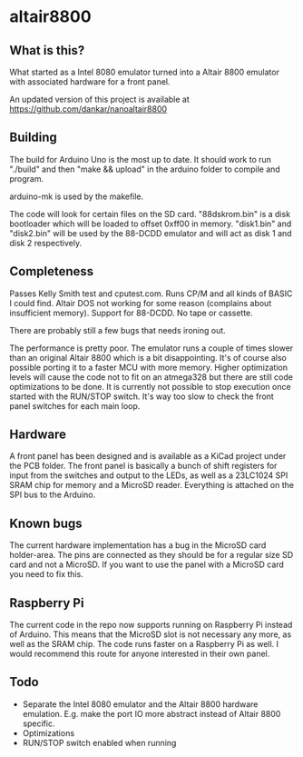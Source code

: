 altair8800
==========

What is this?
-------------

What started as a Intel 8080 emulator turned into a Altair 8800 emulator with associated hardware for a front panel.

An updated version of this project is available at https://github.com/dankar/nanoaltair8800

Building
--------

The build for Arduino Uno is the most up to date. It should work to run "./build" and then "make && upload" in the arduino folder to compile and program.

arduino-mk is used by the makefile.

The code will look for certain files on the SD card. "88dskrom.bin" is a disk bootloader which will be loaded to offset 0xff00 in memory. "disk1.bin" and "disk2.bin" will be used by the 88-DCDD emulator and will act as disk 1 and disk 2 respectively.

Completeness
------------

Passes Kelly Smith test and cputest.com. Runs CP/M and all kinds of BASIC I could find. Altair DOS not working for some reason (complains about insufficient memory). Support for 88-DCDD. No tape or cassette.

There are probably still a few bugs that needs ironing out.

The performance is pretty poor. The emulator runs a couple of times slower than an original Altair 8800 which is a bit disappointing. It's of course also possible porting it to a faster MCU with more memory. Higher optimization levels will cause the code not to fit on an atmega328 but there are still code optimizations to be done. It is currently not possible to stop execution once started with the RUN/STOP switch. It's way too slow to check the front panel switches for each main loop.

Hardware
--------

A front panel has been designed and is available as a KiCad project under the PCB folder. The front panel is basically a bunch of shift registers for input from the switches and output to the LEDs, as well as a 23LC1024 SPI SRAM chip for memory and a MicroSD reader. Everything is attached on the SPI bus to the Arduino.

Known bugs
----------

The current hardware implementation has a bug in the MicroSD card holder-area. The pins are connected as they should be for a regular size SD card and not a MicroSD. If you want to use the panel with a MicroSD card you need to fix this.

Raspberry Pi
------------

The current code in the repo now supports running on Raspberry Pi instead of Arduino. This means that the MicroSD slot is not necessary any more, as well as the SRAM chip. The code runs faster on a Raspberry Pi as well. I would recommend this route for anyone interested in their own panel.

Todo
----

* Separate the Intel 8080 emulator and the Altair 8800 hardware emulation. E.g. make the port IO more abstract instead of Altair 8800 specific.
* Optimizations
* RUN/STOP switch enabled when running
